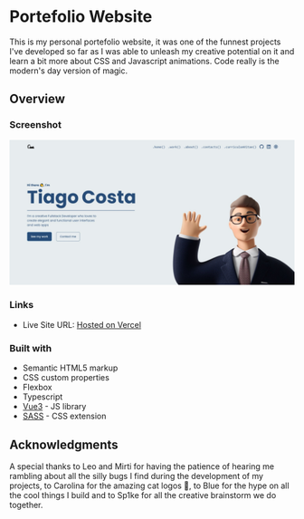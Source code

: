 # Portefolio Website

This is my personal portefolio website, it was one of the funnest projects I've developed so far as I was able to unleash my creative potential on it and learn a bit more about CSS and Javascript animations.
Code really is the modern's day version of magic.

## Overview

### Screenshot

![Portefolio](screenshot.jpg)

### Links

- Live Site URL: [Hosted on Vercel](https://tiagocostadev.com)

### Built with

- Semantic HTML5 markup
- CSS custom properties
- Flexbox
- Typescript
- [Vue3](https://v3.vuejs.org/) - JS library
- [SASS](https://sass-lang.com/) - CSS extension

## Acknowledgments

A special thanks to Leo and Mirti for having the patience of hearing me rambling about all the silly bugs I find during the development of my projects, to Carolina for the amazing cat logos 💞, to Blue for the hype on all the cool things I build and to Sp1ke for all the creative brainstorm we do together.
